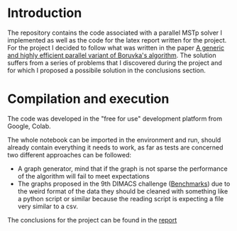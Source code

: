# Introduction
The repository contains the code associated with a parallel MSTp solver I implemented as well as the code for the latex report written for the project. For the project I decided to follow what was written in the paper <a href="https://ieeexplore.ieee.org/document/7092783">A generic and highly efficient parallel variant of Boruvka's algorithm</a>. The solution suffers from a series of problems that I discovered during the project and for which I proposed a possibile solution in the conclusions section.

# Compilation and execution
The code was developed in the "free for use" development platform from Google, Colab.

The whole notebook can be imported in the environment and run, should already contain everything it needs to work, as far as tests are concerned two different approaches can be followed:

- A graph generator, mind that if the graph is not sparse the performance of the algorithm will fail to meet expectations
- The graphs proposed in the 9th DIMACS challenge (<a href="https://www.diag.uniroma1.it/challenge9/download.shtml">Benchmarks</a>) due to the weird format of the data they should be cleaned with something like a python script or similar because the reading script is expecting a file very similar to a csv.

The conclusions for the project can be found in the <a href="https://github.com/S3gmentati0nFaultUni/GPU-project/releases/download/final-release/report.pdf">report</a>
